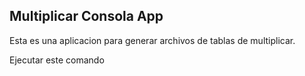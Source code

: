## Multiplicar Consola App

Esta es una aplicacion para generar archivos de tablas de multiplicar.

Ejecutar este comando